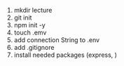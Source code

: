1. mkdir lecture
2. git init
3. npm init -y
4. touch .emv
5. add connection String to .env
6. add .gitignore
7. install needed packages (express, )
